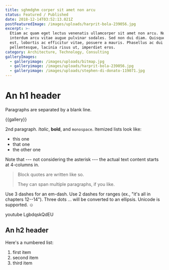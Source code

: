 ```yaml
---
title: sghmdghm corper sit amet non arcu
status: Featured / Published
date: 2018-12-14T03:52:13.021Z
postFeaturedImage: /images/uploads/harprit-bola-239056.jpg
excerpt: >-
  Etiam ac quam eget lectus venenatis ullamcorper sit amet non arcu. Nullam
  interdum arcu vitae augue pulvinar sodales. Sed non dui diam. Quisque lectus
  est, lobortis ac efficitur vitae, posuere a mauris. Phasellus ac dui
  pellentesque, lacinia risus ut, imperdiet eros.
category: Architecture, Technology, Consulting
galleryImages:
  - galleryimage: /images/uploads/bitmap.jpg
  - galleryimage: /images/uploads/harprit-bola-239056.jpg
  - galleryimage: /images/uploads/stephen-di-donato-119071.jpg
---
```


# An h1 header

Paragraphs are separated by a blank line.

{{gallery}}

2nd paragraph. _Italic_, **bold**, and `monospace`. Itemized lists
look like:

* this one
* that one
* the other one

Note that --- not considering the asterisk --- the actual text
content starts at 4-columns in.

> Block quotes are
> written like so.
>
> They can span multiple paragraphs,
> if you like.

Use 3 dashes for an em-dash. Use 2 dashes for ranges (ex., "it's all
in chapters 12--14"). Three dots ... will be converted to an ellipsis.
Unicode is supported. ☺

youtube LgbdqskQdEU

## An h2 header

Here's a numbered list:

1. first item
2. second item
3. third item
